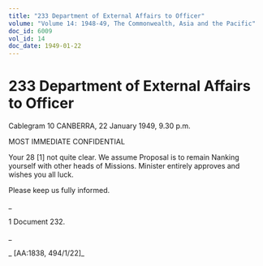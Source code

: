 ```yaml
---
title: "233 Department of External Affairs to Officer"
volume: "Volume 14: 1948-49, The Commonwealth, Asia and the Pacific"
doc_id: 6009
vol_id: 14
doc_date: 1949-01-22
---
```


# 233 Department of External Affairs to Officer

Cablegram 10 CANBERRA, 22 January 1949, 9.30 p.m.

MOST IMMEDIATE CONFIDENTIAL

Your 28 [1] not quite clear. We assume Proposal is to remain Nanking yourself with other heads of Missions. Minister entirely approves and wishes you all luck.

Please keep us fully informed.

_

1 Document 232.

_

_ [AA:1838, 494/1/22]_
